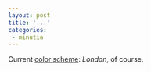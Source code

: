 ```yaml
---
layout: post
title: '...'
categories:
 - minutia
---
```


Current <a href="customize.html">color scheme</a>: <i>London</i>, of course.

